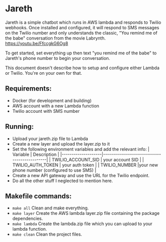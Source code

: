 # Jareth

Jareth is a simple chatbot which runs in AWS lambda and responds to Twilio webhooks.
Once installed and configured, it will respond to SMS messages on the Twilio number and only understands the classic, "You remind me of the babe" conversation from the movie Labrynth.
https://youtu.be/FfccgkG6Og8

To get started, set everything up then text "you remind me of the babe" to Jareth's phone number to begin your conversation.

This document doesn't describe how to setup and configure either Lambda or Twilio.  You're on your own for that.

## Requirements:
  * Docker (for development and building)
  * AWS account with a new Lambda function
  * Twilio account with SMS number

## Running:
  * Upload your jareth.zip file to Lambda
  * Create a new layer and upload the layer.zip to it
  * Set the following environment variables and add the relevant info:
    | Variable           | Description                                  |
    |--------------------|----------------------------------------------|
    | TWILIO_ACCOUNT_SID | your account SID                             |
    | TWILIO_AUTH_TOKEN  | your auth token                              |
    | TWILIO_NUMBER      |your new phone number (configured to use SMS) |
  * Create a new API gateway and use the URL for the Twilio endpoint.
  * Do all the other stuff I neglected to mention here.

## Makefile commands:
* ```make all```
  Clean and make everything.
* ```make layer```
  Create the AWS lambda layer.zip file containing the package dependencies.
* ```make lambda```
  Create the lambda.zip file which you can upload to your lambda function.
* ```make clean```
  Clean the project files.
 
